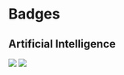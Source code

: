 # Badges
## Artificial Intelligence
<a href='https://www.credly.com/badges/957c8daf-344b-474e-a879-298f27c89bb7/public_url'><img src='https://images.credly.com/size/180x180/images/5d33407f-063c-41e1-ab97-79603bd33095/Professional_Certificate_-_AI_Engineering.png'></img></a>
<a href='https://www.credly.com/badges/5235728a-b36f-4dee-b500-b9791bafdf56/public_url'><img src='https://images.credly.com/size/180x180/images/70675aed-31be-4c30-add7-b99905a34005/image.png'></img></a>
